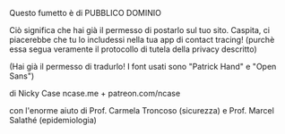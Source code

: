 Questo fumetto è di 
PUBBLICO DOMINIO

Ciò significa che hai già il permesso di postarlo sul tuo sito. Caspita, ci piacerebbe che tu lo includessi nella tua app di contact tracing! (purchè essa segua veramente il protocollo di tutela della privacy descritto)

(Hai già il permesso di tradurlo! I font usati sono "Patrick Hand" e "Open Sans")

di Nicky Case
ncase.me + patreon.com/ncase

con l'enorme aiuto di
Prof. Carmela Troncoso (sicurezza)
e Prof. Marcel Salathé (epidemiologia)